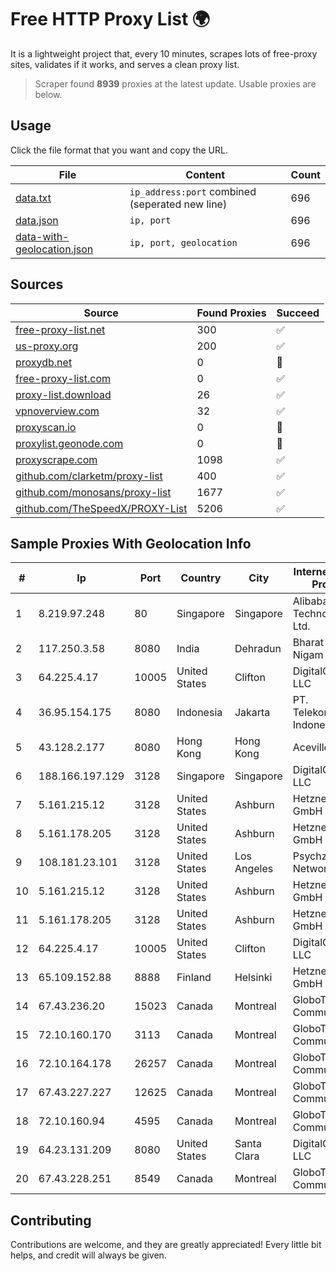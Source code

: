 
# Free HTTP Proxy List 🌍

It is a lightweight project that, every 10 minutes, scrapes lots of free-proxy sites, validates if it works, and serves a clean proxy list.


> Scraper found **8939** proxies at the latest update. Usable proxies are below.

## Usage

Click the file format that you want and copy the URL.


|File|Content|Count|
|----|-------|-----|
|[data.txt](https://raw.githubusercontent.com/themiralay/Proxy-List-World/master/data.txt)|`ip_address:port` combined (seperated new line)|696|
|[data.json](https://raw.githubusercontent.com/themiralay/Proxy-List-World/master/data.json)|`ip, port`|696|
|[data-with-geolocation.json](https://raw.githubusercontent.com/themiralay/Proxy-List-World/master/data-with-geolocation.json)|`ip, port, geolocation`|696|

## Sources

|Source|Found Proxies|Succeed|
|------|-------------|-------|
|[free-proxy-list.net](https://free-proxy-list.net)|300|✅|
|[us-proxy.org](https://www.us-proxy.org)|200|✅|
|[proxydb.net](http://proxydb.net)|0|🚫|
|[free-proxy-list.com](https://free-proxy-list.com/?page=&port=&type%5B%5D=http&type%5B%5D=https&up_time=0&search=Search)|0|✅|
|[proxy-list.download](https://www.proxy-list.download/HTTP)|26|✅|
|[vpnoverview.com](https://vpnoverview.com/privacy/anonymous-browsing/free-proxy-servers)|32|✅|
|[proxyscan.io](https://www.proxyscan.io)|0|🚫|
|[proxylist.geonode.com](https://proxylist.geonode.com/api/proxy-list?limit=300&page=1&sort_by=lastChecked&sort_type=desc&protocols=http,https)|0|🚫|
|[proxyscrape.com](https://api.proxyscrape.com/v2/?request=displayproxies&protocol=http&timeout=10000&country=all&ssl=all&anonymity=all)|1098|✅|
|[github.com/clarketm/proxy-list](https://raw.githubusercontent.com/clarketm/proxy-list/master/proxy-list-raw.txt)|400|✅|
|[github.com/monosans/proxy-list](https://raw.githubusercontent.com/monosans/proxy-list/main/proxies/http.txt)|1677|✅|
|[github.com/TheSpeedX/PROXY-List](https://raw.githubusercontent.com/TheSpeedX/PROXY-List/master/http.txt)|5206|✅|


## Sample Proxies With Geolocation Info

|#|Ip|Port|Country|City|Internet Service Provider|
|-|--|----|-------|----|-------------------------|
|1|8.219.97.248|80|Singapore|Singapore|Alibaba (US) Technology Co., Ltd.|
|2|117.250.3.58|8080|India|Dehradun|Bharat Sanchar Nigam Ltd|
|3|64.225.4.17|10005|United States|Clifton|DigitalOcean, LLC|
|4|36.95.154.175|8080|Indonesia|Jakarta|PT. Telekomunikasi Indonesia|
|5|43.128.2.177|8080|Hong Kong|Hong Kong|Aceville Pte.ltd|
|6|188.166.197.129|3128|Singapore|Singapore|DigitalOcean, LLC|
|7|5.161.215.12|3128|United States|Ashburn|Hetzner Online GmbH|
|8|5.161.178.205|3128|United States|Ashburn|Hetzner Online GmbH|
|9|108.181.23.101|3128|United States|Los Angeles|Psychz Networks|
|10|5.161.215.12|3128|United States|Ashburn|Hetzner Online GmbH|
|11|5.161.178.205|3128|United States|Ashburn|Hetzner Online GmbH|
|12|64.225.4.17|10005|United States|Clifton|DigitalOcean, LLC|
|13|65.109.152.88|8888|Finland|Helsinki|Hetzner Online GmbH|
|14|67.43.236.20|15023|Canada|Montreal|GloboTech Communications|
|15|72.10.160.170|3113|Canada|Montreal|GloboTech Communications|
|16|72.10.164.178|26257|Canada|Montreal|GloboTech Communications|
|17|67.43.227.227|12625|Canada|Montreal|GloboTech Communications|
|18|72.10.160.94|4595|Canada|Montreal|GloboTech Communications|
|19|64.23.131.209|8080|United States|Santa Clara|DigitalOcean, LLC|
|20|67.43.228.251|8549|Canada|Montreal|GloboTech Communications|



## Contributing

Contributions are welcome, and they are greatly appreciated! Every
little bit helps, and credit will always be given.

